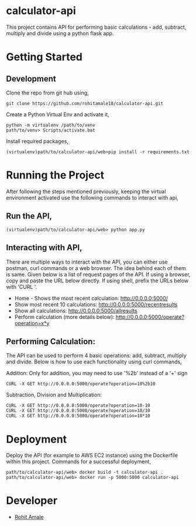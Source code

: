 # calculator-api
This project contains API for performing basic calculations - add, subtract, multiply
and divide using a python flask app. 

# Getting Started

## Development
Clone the repo from git hub using,

    git clone https://github.com/rohitamale18/calculator-api.git

Create a Python Virtual Env and activate it,

    python -m virtualenv /path/to/venv
    path/to/venv> Scripts/activate.bat

Install required packages,

    (virtualenv)path/to/calculator-api/web>pip install -r requirements.txt

# Running the Project
After following the steps mentioned previously, keeping the virtual environment
activated use the following commands to interact with api,

## Run the API,
    (virtualenv)path/to/calculator-api/web> python app.py

## Interacting with API,

There are multiple ways to interact with the API, you can either use postman,
curl commands or a web browser. The idea behind each of them is same. Given below
is a list of request pages of the API. If using a browser, copy and paste the
URL below directly. If using shell, prefix the URLs below with 'CURL '. 

* Home - Shows the most recent calculation: http://0.0.0.0:5000/  
* Show most recent 10 calculations: http://0.0.0.0:5000/recentresults
* Show all calculations: http://0.0.0.0:5000/allresults
* Perform calculation (more details below): http://0.0.0.0:5000/operate?operation=x*y

## Performing Calculation:
The API can be used to perform 4 basic operations: add, subtract, multiply and divide.
Below is how to use each functionality using curl commands,

Addition:
Only for addition, you may need to use '%2b' instead of a '+' sign

    CURL -X GET http://0.0.0.0:5000/operate?operation=10%2b10

Subtraction, Division and Multiplication: 

    CURL -X GET http://0.0.0.0:5000/operate?operation=10-10
    CURL -X GET http://0.0.0.0:5000/operate?operation=10/10
    CURL -X GET http://0.0.0.0:5000/operate?operation=10*10

# Deployment
Deploy the API (for example to AWS EC2 instance) using the Dockerfile within 
this project. Commands for a successful deployment,

    path/to/calculator-api/web> docker build -t calculator-api .
    path/to/calculator-api/web> docker run -p 5000:5000 calculator-api 
    
# Developer
* [Rohit Amale](mailto:rohitamale@gmail.com)